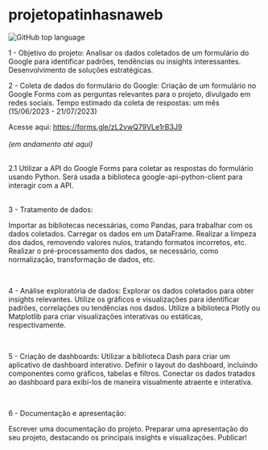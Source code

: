 <h1>projetopatinhasnaweb</h1>

![GitHub top language](https://img.shields.io/github/languages/top/micheleregina2022/projetopatinhasnaweb?color=pink&style=flat-square)



1 - Objetivo do projeto:
Analisar os dados coletados de um formulário do Google para identificar padrões, tendências ou insights interessantes.
Desenvolvimento de soluções estratégicas.
<br>

2 - Coleta de dados do formulário do Google:
Criação de um formulário no Google Forms com as perguntas relevantes para o projeto, divulgado em redes sociais. 
Tempo estimado da coleta de respostas: um mês (15/06/2023 - 21/07/2023)

Acesse aqui:  https://forms.gle/zL2vwQ79VLe1rB3J9                     
<br>
*(em andamento até aqui)*
<br> <br>

2.1 Utilizar a API do Google Forms para coletar as respostas do formulário usando Python. Será usada a biblioteca google-api-python-client para interagir com a API.

<br>
3 - Tratamento de dados:

Importar as bibliotecas necessárias, como Pandas, para trabalhar com os dados coletados.
Carregar os dados em um DataFrame.
Realizar a limpeza dos dados, removendo valores nulos, tratando formatos incorretos, etc.
Realizar o pré-processamento dos dados, se necessário, como normalização, transformação de dados, etc.

<br>

4 - Análise exploratória de dados:
Explorar os dados coletados para obter insights relevantes.
Utilize  os gráficos e visualizações para identificar padrões, correlações ou tendências nos dados.
Utilize a biblioteca Plotly ou Matplotlib para criar visualizações interativas ou estáticas, respectivamente.

<br>

5 - Criação de dashboards:
Utilizar a biblioteca Dash para criar um aplicativo de dashboard interativo.
Definir o layout do dashboard, incluindo componentes como gráficos, tabelas e filtros.
Conectar os dados tratados ao dashboard para exibi-los de maneira visualmente atraente e interativa.

<br>

6 - Documentação e apresentação:

Escrever uma documentação do projeto. 
Preparar uma apresentação do seu projeto, destacando os principais insights e visualizações.
Publicar!


